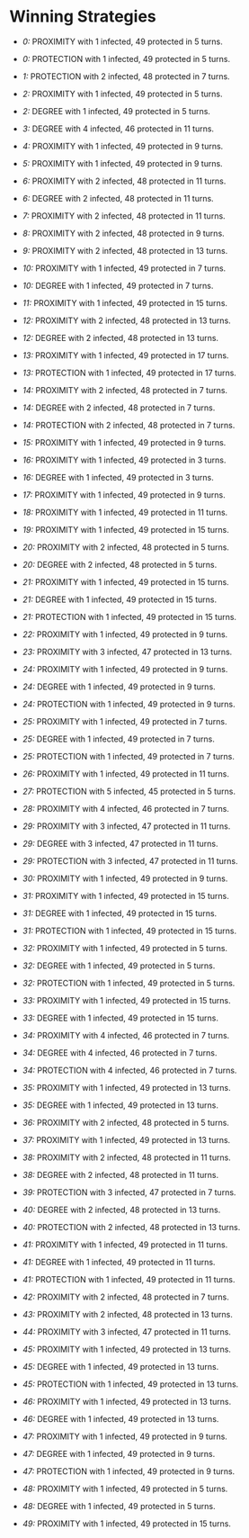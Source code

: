 # Winning Strategies

* _0:_ PROXIMITY with 1 infected, 49 protected in 5 turns.


* _0:_ PROTECTION with 1 infected, 49 protected in 5 turns.


* _1:_ PROTECTION with 2 infected, 48 protected in 7 turns.


* _2:_ PROXIMITY with 1 infected, 49 protected in 5 turns.


* _2:_ DEGREE with 1 infected, 49 protected in 5 turns.


* _3:_ DEGREE with 4 infected, 46 protected in 11 turns.


* _4:_ PROXIMITY with 1 infected, 49 protected in 9 turns.


* _5:_ PROXIMITY with 1 infected, 49 protected in 9 turns.


* _6:_ PROXIMITY with 2 infected, 48 protected in 11 turns.


* _6:_ DEGREE with 2 infected, 48 protected in 11 turns.


* _7:_ PROXIMITY with 2 infected, 48 protected in 11 turns.


* _8:_ PROXIMITY with 2 infected, 48 protected in 9 turns.


* _9:_ PROXIMITY with 2 infected, 48 protected in 13 turns.


* _10:_ PROXIMITY with 1 infected, 49 protected in 7 turns.


* _10:_ DEGREE with 1 infected, 49 protected in 7 turns.


* _11:_ PROXIMITY with 1 infected, 49 protected in 15 turns.


* _12:_ PROXIMITY with 2 infected, 48 protected in 13 turns.


* _12:_ DEGREE with 2 infected, 48 protected in 13 turns.


* _13:_ PROXIMITY with 1 infected, 49 protected in 17 turns.


* _13:_ PROTECTION with 1 infected, 49 protected in 17 turns.


* _14:_ PROXIMITY with 2 infected, 48 protected in 7 turns.


* _14:_ DEGREE with 2 infected, 48 protected in 7 turns.


* _14:_ PROTECTION with 2 infected, 48 protected in 7 turns.


* _15:_ PROXIMITY with 1 infected, 49 protected in 9 turns.


* _16:_ PROXIMITY with 1 infected, 49 protected in 3 turns.


* _16:_ DEGREE with 1 infected, 49 protected in 3 turns.


* _17:_ PROXIMITY with 1 infected, 49 protected in 9 turns.


* _18:_ PROXIMITY with 1 infected, 49 protected in 11 turns.


* _19:_ PROXIMITY with 1 infected, 49 protected in 15 turns.


* _20:_ PROXIMITY with 2 infected, 48 protected in 5 turns.


* _20:_ DEGREE with 2 infected, 48 protected in 5 turns.


* _21:_ PROXIMITY with 1 infected, 49 protected in 15 turns.


* _21:_ DEGREE with 1 infected, 49 protected in 15 turns.


* _21:_ PROTECTION with 1 infected, 49 protected in 15 turns.


* _22:_ PROXIMITY with 1 infected, 49 protected in 9 turns.


* _23:_ PROXIMITY with 3 infected, 47 protected in 13 turns.


* _24:_ PROXIMITY with 1 infected, 49 protected in 9 turns.


* _24:_ DEGREE with 1 infected, 49 protected in 9 turns.


* _24:_ PROTECTION with 1 infected, 49 protected in 9 turns.


* _25:_ PROXIMITY with 1 infected, 49 protected in 7 turns.


* _25:_ DEGREE with 1 infected, 49 protected in 7 turns.


* _25:_ PROTECTION with 1 infected, 49 protected in 7 turns.


* _26:_ PROXIMITY with 1 infected, 49 protected in 11 turns.


* _27:_ PROTECTION with 5 infected, 45 protected in 5 turns.


* _28:_ PROXIMITY with 4 infected, 46 protected in 7 turns.


* _29:_ PROXIMITY with 3 infected, 47 protected in 11 turns.


* _29:_ DEGREE with 3 infected, 47 protected in 11 turns.


* _29:_ PROTECTION with 3 infected, 47 protected in 11 turns.


* _30:_ PROXIMITY with 1 infected, 49 protected in 9 turns.


* _31:_ PROXIMITY with 1 infected, 49 protected in 15 turns.


* _31:_ DEGREE with 1 infected, 49 protected in 15 turns.


* _31:_ PROTECTION with 1 infected, 49 protected in 15 turns.


* _32:_ PROXIMITY with 1 infected, 49 protected in 5 turns.


* _32:_ DEGREE with 1 infected, 49 protected in 5 turns.


* _32:_ PROTECTION with 1 infected, 49 protected in 5 turns.


* _33:_ PROXIMITY with 1 infected, 49 protected in 15 turns.


* _33:_ DEGREE with 1 infected, 49 protected in 15 turns.


* _34:_ PROXIMITY with 4 infected, 46 protected in 7 turns.


* _34:_ DEGREE with 4 infected, 46 protected in 7 turns.


* _34:_ PROTECTION with 4 infected, 46 protected in 7 turns.


* _35:_ PROXIMITY with 1 infected, 49 protected in 13 turns.


* _35:_ DEGREE with 1 infected, 49 protected in 13 turns.


* _36:_ PROXIMITY with 2 infected, 48 protected in 5 turns.


* _37:_ PROXIMITY with 1 infected, 49 protected in 13 turns.


* _38:_ PROXIMITY with 2 infected, 48 protected in 11 turns.


* _38:_ DEGREE with 2 infected, 48 protected in 11 turns.


* _39:_ PROTECTION with 3 infected, 47 protected in 7 turns.


* _40:_ DEGREE with 2 infected, 48 protected in 13 turns.


* _40:_ PROTECTION with 2 infected, 48 protected in 13 turns.


* _41:_ PROXIMITY with 1 infected, 49 protected in 11 turns.


* _41:_ DEGREE with 1 infected, 49 protected in 11 turns.


* _41:_ PROTECTION with 1 infected, 49 protected in 11 turns.


* _42:_ PROXIMITY with 2 infected, 48 protected in 7 turns.


* _43:_ PROXIMITY with 2 infected, 48 protected in 13 turns.


* _44:_ PROXIMITY with 3 infected, 47 protected in 11 turns.


* _45:_ PROXIMITY with 1 infected, 49 protected in 13 turns.


* _45:_ DEGREE with 1 infected, 49 protected in 13 turns.


* _45:_ PROTECTION with 1 infected, 49 protected in 13 turns.


* _46:_ PROXIMITY with 1 infected, 49 protected in 13 turns.


* _46:_ DEGREE with 1 infected, 49 protected in 13 turns.


* _47:_ PROXIMITY with 1 infected, 49 protected in 9 turns.


* _47:_ DEGREE with 1 infected, 49 protected in 9 turns.


* _47:_ PROTECTION with 1 infected, 49 protected in 9 turns.


* _48:_ PROXIMITY with 1 infected, 49 protected in 5 turns.


* _48:_ DEGREE with 1 infected, 49 protected in 5 turns.


* _49:_ PROXIMITY with 1 infected, 49 protected in 15 turns.


